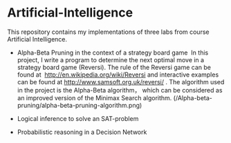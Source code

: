 # Artificial-Intelligence
This repository contains my implementations of three labs from course Artificial Intelligence.
*  Alpha-Beta Pruning in the context of a strategy board game
  In this project, I write a program to determine the next optimal move in a strategy board game (Reversi). The rule of  the Reversi game can be found at  http://en.wikipedia.org/wiki/Reversi  and interactive examples can be found at http://www.samsoft.org.uk/reversi/ . The algorithm used in the project is the Alpha-Beta algorithm， which can be considered as an improved version of the Minimax Search algorithm.
(/Alpha-beta-pruning/alpha-beta-pruning-algorithm.png)

*  Logical inference to solve an SAT-problem
*  Probabilistic reasoning in a Decision Network
